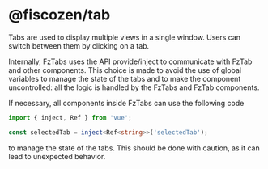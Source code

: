 # @fiscozen/tab

Tabs are used to display multiple views in a single window. Users can switch between them by clicking on a tab.

Internally, FzTabs uses the API provide/inject to communicate with FzTab and other components.
This choice is made to avoid the use of global variables to manage the state of the tabs and to make the component uncontrolled: all
the logic is handled by the FzTabs and FzTab components.

If necessary, all components inside FzTabs can use the following code    

```typescript
import { inject, Ref } from 'vue';

const selectedTab = inject<Ref<string>>('selectedTab');
```

to manage the state of the tabs. This should be done with caution, as it can lead to unexpected behavior.